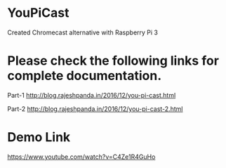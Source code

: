 # YouPiCast
Created Chromecast alternative with Raspberry Pi 3

# Please check the following links for complete documentation.

Part-1
http://blog.rajeshpanda.in/2016/12/you-pi-cast.html

Part-2
http://blog.rajeshpanda.in/2016/12/you-pi-cast-2.html

# Demo Link
https://www.youtube.com/watch?v=C4Ze1R4GuHo
